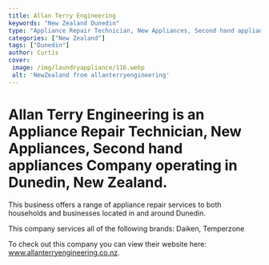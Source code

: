 ```yaml
---
title: Allan Terry Engineering
keywords: "New Zealand Dunedin"
type: "Appliance Repair Technician, New Appliances, Second hand appliances"
categories: ["New Zealand"]
tags: ["Dunedin"]
author: Curtis
cover:
 image: /img/laundryappliance/116.webp
 alt: 'NewZealand from allanterryengineering'
---
```


# Allan Terry Engineering is an Appliance Repair Technician, New Appliances, Second hand appliances Company operating in Dunedin, New Zealand.

This business offers a range of appliance repair services to both households and businesses located in and around Dunedin.

This company services all of the following brands: Daiken, Temperzone

To check out this company you can view their website here: www.allanterryengineering.co.nz.
